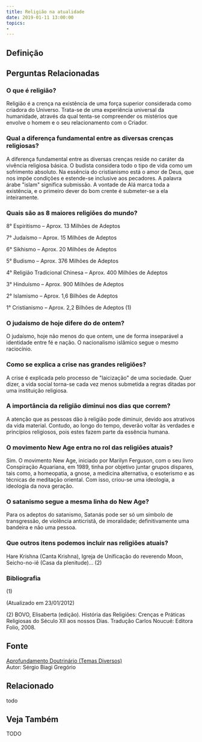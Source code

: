 ```yaml
---
title: Religião na atualidade
date: 2019-01-11 13:00:00
topics: 
- 
---
```


## Definição


## Perguntas Relacionadas

### O que é religião?
Religião é a crença na existência de uma força superior considerada como
criadora do Universo. Trata-se de uma experiência universal da
humanidade, através da qual tenta-se compreender os mistérios que
envolve o homem e o seu relacionamento com o Criador.

### Qual a diferença fundamental entre as diversas crenças religiosas?
A diferença fundamental entre as diversas crenças reside no caráter da
vivência religiosa básica. O budista considera todo o tipo de vida como
um sofrimento absoluto. Na essência do cristianismo está o amor de Deus,
que nos impõe condições e estende-se inclusive aos pecadores. A palavra
árabe "islam" significa submissão. A vontade de Alá marca toda a
existência, e o primeiro dever do bom crente é submeter-se a ela
inteiramente.

### Quais são as 8 maiores religiões do mundo?
8° Espiritismo – Aprox. 13 Milhões de Adeptos

7° Judaísmo – Aprox. 15 Milhões de Adeptos

6° Sikhismo – Aprox. 20 Milhões de Adeptos

5° Budismo – Aprox. 376 Milhões de Adeptos

4° Religião Tradicional Chinesa – Aprox. 400 Milhões de Adeptos

3° Hinduísmo – Aprox. 900 Milhões de Adeptos

2° Islamismo – Aprox. 1,6 Bilhões de Adeptos

1° Cristianismo – Aprox. 2,2 Bilhões de Adeptos (1)

### O judaísmo de hoje difere do de ontem?
O judaísmo, hoje não menos do que ontem, une de forma inseparável a
identidade entre fé e nação. O nacionalismo islâmico segue o mesmo
raciocínio.

### Como se explica a crise nas grandes religiões?
A crise é explicada pelo processo de "laicização" de uma sociedade. Quer
dizer, a vida social torna-se cada vez menos submetida a regras ditadas
por uma instituição religiosa.

### A importância da religião diminui nos dias que correm?
A atenção que as pessoas dão à religião pode diminuir, devido aos
atrativos da vida material. Contudo, ao longo do tempo, deverão voltar
às verdades e princípios religiosos, pois estes fazem parte da essência
humana.

### O movimento New Age entra no rol das religiões atuais?
Sim. O movimento New Age, iniciado por Marilyn Ferguson, com o seu
livro Conspiração Aquariana, em 1989, tinha por objetivo juntar grupos
díspares, tais como, a homeopatia, a gnose, a medicina alternativa, o
esoterismo e as técnicas de meditação oriental. Com isso, criou-se uma
ideologia, a ideologia da nova geração.

### O satanismo segue a mesma linha do New Age?
Para os adeptos do satanismo, Satanás pode ser só um símbolo de
transgressão, de violência anticristã, de imoralidade; definitivamente
uma bandeira e não uma pessoa.

### Que outros itens podemos incluir nas religiões atuais?
Hare Krishna (Canta Krishna), Igreja de Unificação do reverendo Moon,
Seicho-no-iê (Casa da plenitude)... (2)


### Bibliografia
(1)

(Atualizado em 23/01/2012)

(2) BOVO, Elisaberta (edição). História das Religiões: Crenças e
Práticas Religiosas do Século XII aos nossos Dias. Tradução Carlos
Noucué: Editora Folio, 2008.

## Fonte
[Aprofundamento Doutrinário (Temas Diversos)](https://sites.google.com/view/aprofundamentodoutrinario/religião-na-atualidade)  
Autor: Sérgio Biagi Gregório



## Relacionado
todo

## Veja Também
TODO


